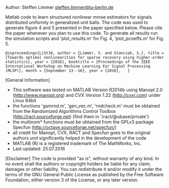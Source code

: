 Author: Steffen Limmer <steffen.limmer@tu-berlin.de>

Matlab code to learn structured nonlinear mmse estimators for signals distributed uniformly in generalized unit balls. The code was used to generate figure 4 and 5 presented in the paper specified below. Please cite the paper whenever you plan to use this code. To generate all results run the simulation scripts and 'plot_results.m' for Fig. 4, 'plot_pcoeffs.m' for Fig. 5.

`@inproceedings{LiSt16,
	author = {Limmer, S. and Stanczak, S.},
	title = {Towards optimal nonlinearities for sparse recovery using higher-order statistics},
	year = {2016},
	booktitle = {Proceedings of the IEEE International Workshop on Machine Learning For Signal Processing (MLSP)},
	month = {September 13--16},
	year = {2016},	
}`

[General Information]
- This software was tested on MATLAB Version R2014b using Manopt 2.0 (http://www.manopt.org) and CVX Version 1.22 (http://cvxr.com) under Linux 64bit
- the functions 'gamrnd.m', 'gen_vec.m', 'rndcheck.m' must be obtained from the Randomized Algorithms Control Toolbox (http://ract.sourceforge.net) (find them in '/ract/@ubase/private')
- the multinom* functions must be obtained from the GPLv3 package Specfun (http://octave.sourceforge.net/specfun/) 
- all credit for Manopt, CVX, RACT and Specfun goes to the original authors und significantly helped in the development of the code
- MATLAB (R) is a registered trademark of The MathWorks, Inc.
- Last updated: 25.07.2016

[Disclaimer]
The code is provided "as is", without warranty of any kind. In no event shall the authors or copyright holders be liable for any claim, damages or other liability. You can redistribute it and/or modify it under the terms of the GNU General Public License as published by the Free Software Foundation, either version 3 of the License, or any later version.